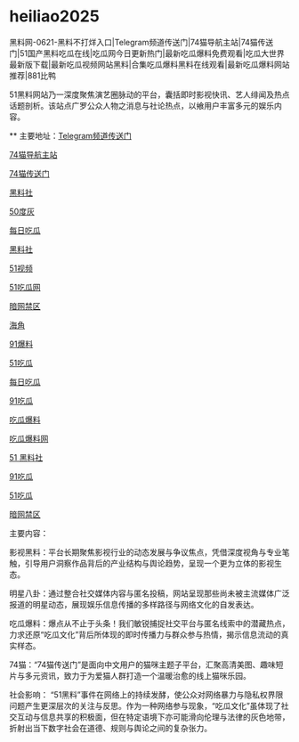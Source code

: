 # heiliao2025
黑料网-0621-黑料不打烊入口|Telegram频道传送门|74猫导航主站|74猫传送门|51国产黑料吃瓜在线|吃瓜网今日更新热门|最新吃瓜爆料免费观看|吃瓜大世界最新版下载|最新吃瓜视频网站黑料|合集吃瓜爆料黑料在线观看|最新吃瓜爆料网站推荐|881比鸭

51黑料网站乃一深度聚焦演艺圈脉动的平台，囊括即时影视快讯、艺人绯闻及热点话题剖析。该站点广罗公众人物之消息与社论热点，以飨用户丰富多元的娱乐内容。

** 主要地址：<a href="https://74mao.com/">Telegram频道传送门</a>

<a href="https://74mao.com/">74猫导航主站</a>

<a href="https://74mao.com/">74猫传送门</a>

<a href="https://hls-59.pages.dev/">黑料社</a>

<a href="https://50dh-01.pages.dev/">50度灰</a>

<a href="https://cg25-4.pages.dev/">每日吃瓜</a>

<a href="https://pi30-02.pages.dev/">黑料社</a>

<a href="https://hj-1282.pages.dev/">51视频</a>

<a href="https://pi98.pages.dev/">51吃瓜网</a>

<a href="https://pi87-02.pages.dev/">暗网禁区</a>

<a href="https://hj-1295.pages.dev/">海角</a>

<a href="https://cg65-01.pages.dev/">91爆料</a>

<a href="https://cg17-5.pages.dev/">51吃瓜</a>

<a href="https://cg165.pages.dev/">每日吃瓜</a>

<a href="https://cg40-3.pages.dev/">91吃瓜</a>

<a href="https://cg77-66.pages.dev/">吃瓜爆料</a>

<a href="https://cg765.pages.dev/">吃瓜爆料网</a>

<a href="https://hl459.pages.dev/">51 黑料社</a>

<a href="https://pi24-01.pages.dev/">91吃瓜</a>

<a href="https://pi21.pages.dev/">51吃瓜</a>

<a href="https://pi02-02.pages.dev/">暗网禁区</a>


主要内容：

影视黑料：平台长期聚焦影视行业的动态发展与争议焦点，凭借深度视角与专业笔触，引导用户洞察作品背后的产业结构与舆论趋势，呈现一个更为立体的影视生态。

明星八卦：通过整合社交媒体内容与匿名投稿，网站呈现那些尚未被主流媒体广泛报道的明星动态，展现娱乐信息传播的多样路径与网络文化的自发表达。

吃瓜爆料：爆点从不止于头条！我们敏锐捕捉社交平台与匿名线索中的潜藏热点，力求还原“吃瓜文化”背后所体现的即时传播力与群众参与热情，揭示信息流动的真实样态。

74猫：“74猫传送门”是面向中文用户的猫咪主题子平台，汇聚高清美图、趣味短片与多元资讯，致力于为爱猫人群打造一个温暖治愈的线上猫咪乐园。

社会影响：
“51黑料”事件在网络上的持续发酵，使公众对网络暴力与隐私权界限问题产生更深层次的关注与反思。作为一种网络参与现象，“吃瓜文化”虽体现了社交互动与信息共享的积极面，但在特定语境下亦可能滑向伦理与法律的灰色地带，折射出当下数字社会在道德、规则与舆论之间的复杂张力。
